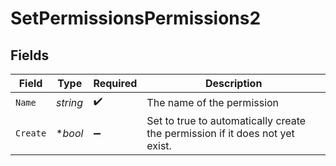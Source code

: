 # SetPermissionsPermissions2


## Fields

| Field                                                                        | Type                                                                         | Required                                                                     | Description                                                                  |
| ---------------------------------------------------------------------------- | ---------------------------------------------------------------------------- | ---------------------------------------------------------------------------- | ---------------------------------------------------------------------------- |
| `Name`                                                                       | *string*                                                                     | :heavy_check_mark:                                                           | The name of the permission                                                   |
| `Create`                                                                     | **bool*                                                                      | :heavy_minus_sign:                                                           | Set to true to automatically create the permission if it does not yet exist. |